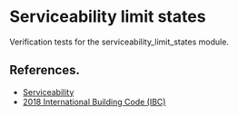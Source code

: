 # Serviceability limit states

Verification tests for the serviceability_limit_states module.

## References.
- [Serviceability](https://en.wikipedia.org/wiki/Serviceability_%28structure%29)
- [2018 International Building Code (IBC)](https://codes.iccsafe.org/content/IBC2018P5/chapter-16-structural-design)
 
